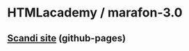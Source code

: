 # HTMLacademy / marafon-3.0

## [Scandi site](https://helloelio.github.io/marafon-3.0/) (github-pages)
